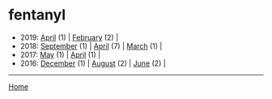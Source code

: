 # fentanyl

  * 2019: 
      [April](./fentanyl-2019-04.md) (1) | 
      [February](./fentanyl-2019-02.md) (2) | 
  * 2018: 
      [September](./fentanyl-2018-09.md) (1) | 
      [April](./fentanyl-2018-04.md) (7) | 
      [March](./fentanyl-2018-03.md) (1) | 
  * 2017: 
      [May](./fentanyl-2017-05.md) (1) | 
      [April](./fentanyl-2017-04.md) (1) | 
  * 2016: 
      [December](./fentanyl-2016-12.md) (1) | 
      [August](./fentanyl-2016-08.md) (2) | 
      [June](./fentanyl-2016-06.md) (2) | 

----

[Home](../)
